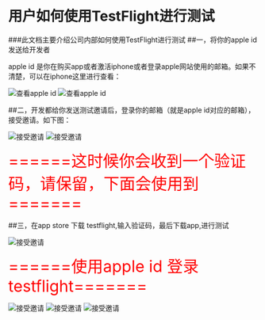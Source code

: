 # 用户如何使用TestFlight进行测试


###此文档主要介绍公司内部如何使用TestFlight进行测试
##一，将你的apple id发送给开发者

apple id 是你在购买app或者激活iphone或者登录apple网站使用的邮箱。如果不清楚，可以在iphone这里进行查看：

![查看apple id](C1B4C4FE-8968-47DC-8837-ADAAB6D6A191.png)
![查看apple id](D33349C7-7A98-4291-AC7C-201C155BE535.png)

##二，开发都给你发送测试邀请后，登录你的邮箱（就是apple id对应的邮箱），接受邀请。如下图：

![接受邀请](DD918A79-5097-4794-A8F2-7B4A62D1B639.png)
![接受邀请](D49B603F-6AA0-4D3D-B5A3-54A1A7291A4C.png)



<font color="red" size = "6px">======这时候你会收到一个验证码，请保留，下面会使用到=======</font>



##三，在app store 下载 testflight,输入验证码，最后下载app,进行测试

![接受邀请](D869FC05-D296-4B0E-8FCC-E9FB5663B710.png)



<font color="red" size = "6px">======使用apple id 登录 testflight=======</font>




![接受邀请](D6B340D2-DD97-4B9C-B841-3680167BECDA.png)
![接受邀请](963C7A4E-0219-4A59-90DB-AE271AC8D9D1.png)
![接受邀请](4C70CB3F-5E81-48E9-AE08-4C14A6148CF1.png)